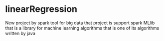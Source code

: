 # linearRegression
New project by spark tool for big data that project is support spark MLlib that is a library for machine learning algorithms that is one of its algorithms written by java

